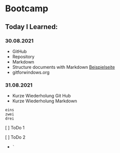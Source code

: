 # Bootcamp
## Today I Learned:
### 30.08.2021
- GitHub
- Repository
- Markdown
- Structure documents with Markdown [Beispielseite](https://dillinger.io/)
- gitforwindows.org

### 31.08.2021
- Kurze Wiederholung Git Hub
- Kurze Wiederholung Markdown
```
eins
zwei
drei
```

[ ] ToDo 1

[ ] ToDo 2

  - `` ` ``
